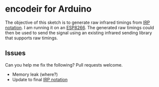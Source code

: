 # encodeir for Arduino

The objective of this sketch is to generate raw infrared timings from [IRP notation](http://hifi-remote.com/wiki/index.php?title=IRP_Notation). I am running it on an [ESP8266](https://github.com/esp8266/Arduino). The generated raw timings could then be used to send the signal using an existing infrared sending library that supports raw timings.

## Issues

Can you help me fix the following? Pull requests welcome.

* Memory leak (where?)
* Update to final [IRP notation](http://hifi-remote.com/wiki/index.php?title=IRP_Notation)
